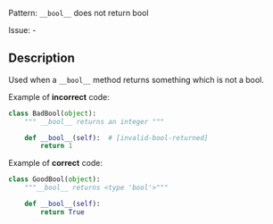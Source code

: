 Pattern: `__bool__` does not return bool

Issue: -

## Description

Used when a `__bool__` method returns something which is not a bool.

Example of **incorrect** code:

```python
class BadBool(object):
    """ __bool__ returns an integer """

    def __bool__(self):  # [invalid-bool-returned]
        return 1
```

Example of **correct** code:

```python
class GoodBool(object):
    """__bool__ returns <type 'bool'>"""

    def __bool__(self):
        return True
```